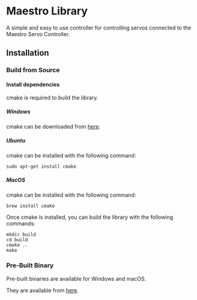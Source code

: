 # Maestro Library

A simple and easy to use controller for controlling servos connected to the Maestro Servo Controller.

## Installation

### Build from Source

#### Install dependencies

cmake is required to build the library.

##### Windows

cmake can be downloaded from [here](https://cmake.org/download/).

##### Ubuntu

cmake can be installed with the following command:

```
sudo apt-get install cmake
```

##### MacOS

cmake can be installed with the following command:

```
brew install cmake
```


Once cmake is installed, you can build the library with the following commands:

```
mkdir build
cd build
cmake ..
make
```

### Pre-Built Binary
Pre-built binaries are available for Windows and macOS.

They are available from [here](https://www.youtube.com/watch?v=dQw4w9WgXcQ).

